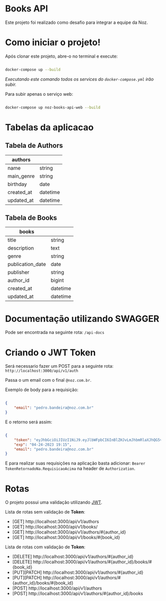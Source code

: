 # Books API

Este projeto foi realizado como desafio para integrar a equipe da Noz.

# Como iniciar o projeto!

Após clonar este projeto, abre-o no terminal e execute:

```bash

docker-compose up --build

```

*Executando este comando todos os services do `docker-compose.yml` irão subir.*

Para subir apenas o serviço web:

```bash

docker-compose up noz-books-api-web --build

```

# Tabelas da aplicacao

## Tabela de Authors

| authors    |          |
|------------|----------|
| name       | string   |
| main_genre | string   |
| birthday   | date     |
| created_at | datetime |
| updated_at | datetime |


## Tabela de Books

| books            |          |
|------------------|----------|
| title            | string   |
| description      | text     |
| genre            | string   |
| publication_date | date     |
| publisher        | string   |
| author_id        | bigint   |
| created_at       | datetime |
| updated_at       | datetime |


# Documentação utilizando SWAGGER

Pode ser encontrada na seguinte rota: `/api-docs`

# Criando o JWT Token

Será necessario fazer um POST para a seguinte rota: `http://localhost:3000/api/v1/auth`

Passa o um email com o final `@noz.com.br`.

Exemplo de body para a requisição:

```json

{
	"email": "pedro.bandeira@noz.com.br"
}

```

E o retorno será assim:

```json

{
	"token": "eyJhbGciOiJIUzI1NiJ9.eyJlbWFpbCI6InBlZHJvLmJhbmRlaXJhQG5vei5jb20uYnIiLCJleHAiOjE2ODI4ODIxMzB9.BkHJTxAMMEmDhItIGKOwpyfceoEDbr1ntcVqxNtTR_M",
	"exp": "04-24-2023 19:15",
	"email": "pedro.bandeira@noz.com.br"
}

```

E para realizar suas requisições na aplicação basta adicionar: `Bearer TokenRetornadoNa.RequisicaoAcima` na header de `Authorization`.

# Rotas

O projeto possui uma validação utilizando [JWT](https://jwt.io/).

Lista de rotas sem validação de **Token**:

- [GET] http://localhost:3000/api/v1/authors
- [GET] http://localhost:3000/api/v1/books/
- [GET] http://localhost:3000/api/v1/authors/#{author_id}
- [GET] http://localhost:3000/api/v1/books/#{book_id}

Lista de rotas com validação de **Token**:

- [DELETE] http://localhost:3000/api/v1/authors/#{author_id}
- [DELETE] http://localhost:3000/api/v1/authors/#{author_id}/books/#{book_id}
- [PUT][PATCH] http://localhost:3000/api/v1/authors/#{author_id}
- [PUT][PATCH] http://localhost:3000/api/v1/authors/#{author_id}/books/#{book_id}
- [POST] http://localhost:3000/api/v1/authors
- [POST] http://localhost:3000/api/v1/authors/#{author_id}/books